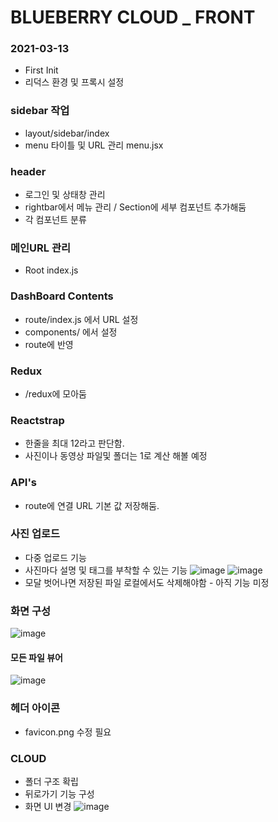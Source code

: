 # BLUEBERRY CLOUD _ FRONT
### 2021-03-13
- First Init
- 리덕스 환경 및 프록시 설정

### sidebar 작업
- layout/sidebar/index
- menu 타이틀 및 URL 관리 menu.jsx

### header
- 로그인 및 상태창 관리
- rightbar에서 메뉴 관리 / Section에 세부 컴포넌트 추가해둠
- 각 컴포넌트 분류

### 메인URL 관리 
- Root index.js

### DashBoard Contents
- route/index.js 에서 URL 설정
- components/ 에서 설정
- route에 반영

### Redux
- /redux에 모아둠

### Reactstrap
- 한줄을 최대 12라고 판단함.
- 사진이나 동영상 파일및 폴더는 1로 계산 해볼 예정

### API's
- route에 연결 URL 기본 값 저장해둠.

### 사진 업로드
- 다중 업로드 기능
- 사진마다 설명 및 태그를 부착할 수 있는 기능
![image](https://user-images.githubusercontent.com/45280952/111907051-fda35780-8a96-11eb-9d4e-34f23c83cbad.png)
![image](https://user-images.githubusercontent.com/45280952/111907055-05fb9280-8a97-11eb-9193-c44a7bc800a8.png)
- 모달 벗어나면 저장된 파일 로컬에서도 삭제해야함 - 아직 기능 미정


### 화면 구성
![image](https://user-images.githubusercontent.com/45280952/111332400-18e81e80-86b5-11eb-97f1-b5ff7c1246bb.png)

#### 모든 파일 뷰어
![image](https://user-images.githubusercontent.com/45280952/111907073-157adb80-8a97-11eb-8dbb-226ba8f57c4f.png)

### 헤더 아이콘 
- favicon.png 수정 필요

### CLOUD
- 폴더 구조 확립
- 뒤로가기 기능 구성
- 화면 UI 변경
![image](https://user-images.githubusercontent.com/45280952/115579810-7c431d00-a301-11eb-9c76-6c2361061a7b.png)